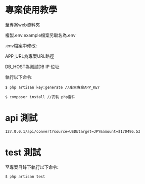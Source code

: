 專案使用教學
===
至專案web資料夾

複製.env.example檔案另取名為.env

.env檔案中修改:

APP_URL為專案URL路徑

DB_HOST為測試DB IP 位址

執行以下命令:
```
$ php artisan key:generate //產生專案APP_KEY
```
```
$ composer install //安裝 php套件
```

api 測試
===
```
127.0.0.1/api/convert?source=USD&target=JPY&amount=$170496.53
```

test 測試
===
至專案目錄下執行以下命令:
```
$ php artisan test
```